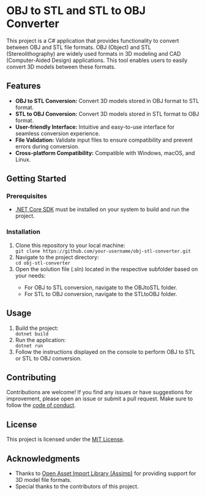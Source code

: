 <!DOCTYPE html>
<html lang="en">
<head>
    <meta charset="UTF-8">
    <meta name="viewport" content="width=device-width, initial-scale=1.0">
   
</head>
<body>
    <h1>OBJ to STL and STL to OBJ Converter</h1>
    <p>This project is a C# application that provides functionality to convert between OBJ and STL file formats. OBJ (Object) and STL (Stereolithography) are widely used formats in 3D modeling and CAD (Computer-Aided Design) applications. This tool enables users to easily convert 3D models between these formats.</p>
    <h2>Features</h2>
    <ul>
        <li><strong>OBJ to STL Conversion:</strong> Convert 3D models stored in OBJ format to STL format.</li>
        <li><strong>STL to OBJ Conversion:</strong> Convert 3D models stored in STL format to OBJ format.</li>
        <li><strong>User-friendly Interface:</strong> Intuitive and easy-to-use interface for seamless conversion experience.</li>
        <li><strong>File Validation:</strong> Validate input files to ensure compatibility and prevent errors during conversion.</li>
        <li><strong>Cross-platform Compatibility:</strong> Compatible with Windows, macOS, and Linux.</li>
    </ul>
    <h2>Getting Started</h2>
    <h3>Prerequisites</h3>
    <ul>
        <li><a href="https://dotnet.microsoft.com/download">.NET Core SDK</a> must be installed on your system to build and run the project.</li>
    </ul>
    <h3>Installation</h3>
    <ol>
        <li>Clone this repository to your local machine:</li>
        <code>git clone https://github.com/your-username/obj-stl-converter.git</code>
        <li>Navigate to the project directory:</li>
        <code>cd obj-stl-converter</code>
        <li>Open the solution file (.sln) located in the respective subfolder based on your needs:</li>
        <ul>
            <li>For OBJ to STL conversion, navigate to the OBJtoSTL folder.</li>
            <li>For STL to OBJ conversion, navigate to the STLtoOBJ folder.</li>
        </ul>
    </ol>
    <h2>Usage</h2>
    <ol>
        <li>Build the project:</li>
        <code>dotnet build</code>
        <li>Run the application:</li>
        <code>dotnet run</code>
        <li>Follow the instructions displayed on the console to perform OBJ to STL or STL to OBJ conversion.</li>
    </ol>
    <h2>Contributing</h2>
    <p>Contributions are welcome! If you find any issues or have suggestions for improvement, please open an issue or submit a pull request. Make sure to follow the <a href="CODE_OF_CONDUCT.md">code of conduct</a>.</p>
    <h2>License</h2>
    <p>This project is licensed under the <a href="LICENSE">MIT License</a>.</p>
    <h2>Acknowledgments</h2>
    <ul>
        <li>Thanks to <a href="https://github.com/assimp/assimp">Open Asset Import Library (Assimp)</a> for providing support for 3D model file formats.</li>
        <li>Special thanks to the contributors of this project.</li>
    </ul>
</body>
</html>
